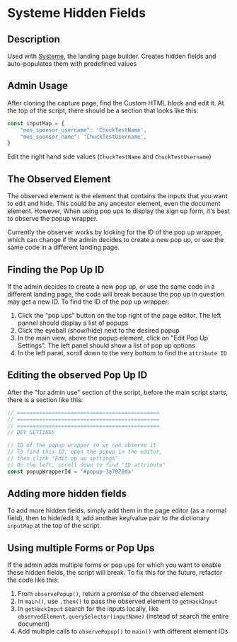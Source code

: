 # Systeme Hidden Fields

## Description

Used with [Systeme](https://systeme.io), the landing page builder. Creates hidden fields and auto-populates them with predefined values

## Admin Usage

After cloning the capture page, find the Custom HTML block and edit it. At the top of the script, there should be a section that looks like this:
```js
const inputMap = {
    "mos_sponsor_username": 'ChuckTestName',
    "mos_sponsor_name": 'ChuckTestUsername',
}
```

Edit the right hand side values (`ChuckTestName` and `ChuckTestUsername`)

## The Observed Element

The observed element is the element that contains the inputs that you want to edit and hide. This could be any ancestor element, even the document element. However, When using pop ups to display the sign up form, it's best to observe the popup wrapper.

Currently the observer works by looking for the ID of the pop up wrapper, which can change if the admin decides to create a new pop up, or use the same code in a different landing page. 

## Finding the Pop Up ID

If the admin decides to create a new pop up, or use the same code in a different landing page, the code will break because the pop up in question may get a new ID. To find the ID of the pop up wrapper:

1. Click the "pop ups" button on the top right of the page editor. The left pannel should display a list of popups
2. Click the eyeball (show/hide) next to the desired popup
3. In the main view, above the popup element, click on "Edit Pop Up Settings". The left panel should show a list of pop up options
4. In the left panel, scroll down to the very bottom to find the `attribute ID`

## Editing the observed Pop Up ID

After the "for admin use" section of the script, before the main script starts, there is a section like this:

```js
// =============================================
// =============================================
// =============================================
// DEV SETTINGS

// ID of the popup wrapper so we can observe it
// To find this ID, open the popup in the editor,
// then click "Edit op up settings"
// On the left, scroll down to find "ID attribute"
const popupWrapperId = '#popup-3a7870da'
```

## Adding more hidden fields

To add more hidden fields, simply add them in the page editor (as a normal field), then to hide/edit it, add another key/value pair to the dictionary `inputMap` at the top of the script.

## Using multiple Forms or Pop Ups

If the admin adds multiple forms or pop ups for which you want to enable these hidden fields, the script will break. To fix this for the future, refactor the code like this:

1. From `observePopup()`, return a promise of the observed element
2. In `main()`, use `.then()` to pass the observed element to `getHackInput`
3. In `getHackInput` search for the inputs locally, like `observedElement.querySelector(inputName)` (instead of search the entire document)
4. Add multiple calls to `observePopup()` to `main()` with different element IDs